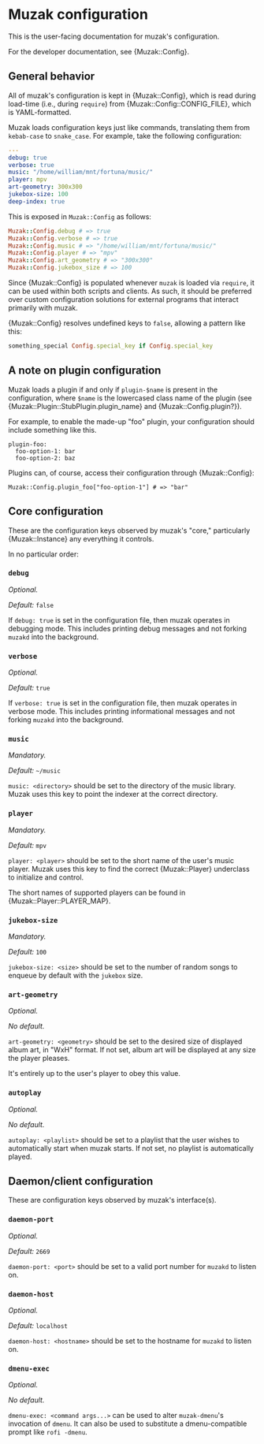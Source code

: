 Muzak configuration
===================

This is the user-facing documentation for muzak's configuration.

For the developer documentation, see {Muzak::Config}.

## General behavior

All of muzak's configuration is kept in {Muzak::Config}, which is read
during load-time (i.e., during `require`) from {Muzak::Config::CONFIG_FILE},
which is YAML-formatted.

Muzak loads configuration keys just like commands, translating them from
`kebab-case` to `snake_case`. For example, take the following configuration:

```yaml
---
debug: true
verbose: true
music: "/home/william/mnt/fortuna/music/"
player: mpv
art-geometry: 300x300
jukebox-size: 100
deep-index: true
```

This is exposed in `Muzak::Config` as follows:

```ruby
Muzak::Config.debug # => true
Muzak::Config.verbose # => true
Muzak::Config.music # => "/home/william/mnt/fortuna/music/"
Muzak::Config.player # => "mpv"
Muzak::Config.art_geometry # => "300x300"
Muzak::Config.jukebox_size # => 100
```

Since {Muzak::Config} is populated whenever `muzak` is loaded via `require`,
it can be used within both scripts and clients. As such, it should be preferred
over custom configuration solutions for external programs that interact
primarily with muzak.

{Muzak::Config} resolves undefined keys to `false`, allowing a pattern like
this:

```ruby
something_special Config.special_key if Config.special_key
```

## A note on plugin configuration

Muzak loads a plugin if and only if `plugin-$name` is present in the
configuration, where `$name` is the lowercased class name of the plugin
(see {Muzak::Plugin::StubPlugin.plugin_name} and {Muzak::Config.plugin?}).

For example, to enable the made-up "foo" plugin, your configuration should
include something like this.

```
plugin-foo:
  foo-option-1: bar
  foo-option-2: baz
```

Plugins can, of course, access their configuration through {Muzak::Config}:

```
Muzak::Config.plugin_foo["foo-option-1"] # => "bar"
```

## Core configuration

These are the configuration keys observed by muzak's "core," particularly
{Muzak::Instance} any everything it controls.

In no particular order:

### `debug`

*Optional.*

*Default:* `false`

If `debug: true` is set in the configuration file, then muzak operates in
debugging mode. This includes printing debug messages and not forking `muzakd`
into the background.

### `verbose`

*Optional.*

*Default:* `true`

If `verbose: true` is set in the configuration file, then muzak operates in
verbose mode. This includes printing informational messages and not forking
`muzakd` into the background.

### `music`

*Mandatory.*

*Default:* `~/music`

`music: <directory>` should be set to the directory of the music library.
Muzak uses this key to point the indexer at the correct directory.

### `player`

*Mandatory.*

*Default:* `mpv`

`player: <player>` should be set to the short name of the user's music player.
Muzak uses this key to find the correct {Muzak::Player} underclass to
initialize and control.

The short names of supported players can be found in
{Muzak::Player::PLAYER_MAP}.

### `jukebox-size`

*Mandatory.*

*Default:* `100`

`jukebox-size: <size>` should be set to the number of random songs to enqueue
by default with the `jukebox` size.

### `art-geometry`

*Optional.*

*No default.*

`art-geometry: <geometry>` should be set to the desired size of displayed
album art, in "WxH" format. If not set, album art will be displayed at
any size the player pleases.

It's entirely up to the user's player to obey this value.

### `autoplay`

*Optional.*

*No default.*

`autoplay: <playlist>` should be set to a playlist that the user wishes to
automatically start when muzak starts. If not set, no playlist is automatically
played.

## Daemon/client configuration

These are configuration keys observed by muzak's interface(s).

### `daemon-port`

*Optional.*

*Default:* `2669`

`daemon-port: <port>` should be set to a valid port number for `muzakd` to
listen on.

### `daemon-host`

*Optional.*

*Default:* `localhost`

`daemon-host: <hostname>` should be set to the hostname for `muzakd` to
listen on.

### `dmenu-exec`

*Optional.*

*No default.*

`dmenu-exec: <command args...>` can be used to alter `muzak-dmenu`'s
invocation of `dmenu`. It can also be used to substitute a dmenu-compatible
prompt like `rofi -dmenu`.
